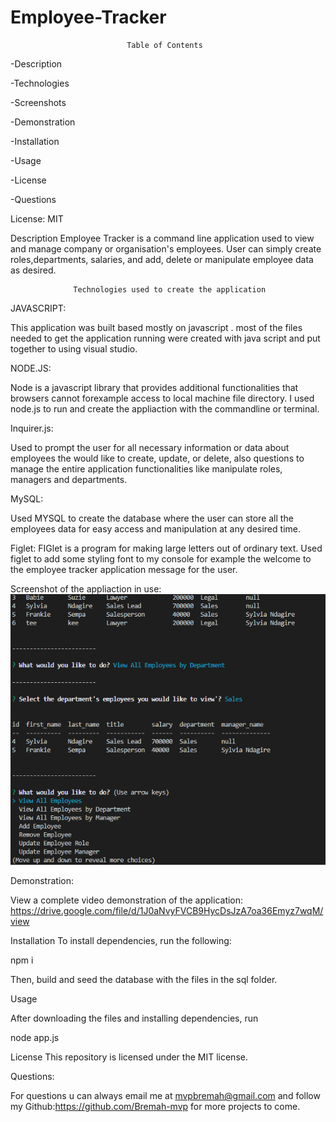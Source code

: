 # Employee-Tracker

                              Table of Contents

-Description

-Technologies

-Screenshots

-Demonstration

-Installation

-Usage

-License

-Questions



License: MIT

Description
Employee Tracker is a command line application used to view and manage company or organisation's employees.
User can simply create roles,departments, salaries, and add, delete or manipulate employee data as desired.

                  Technologies used to create the application
JAVASCRIPT:

 This application was built based mostly on javascript . most of the files needed to get the application running were created with java script and put together to using visual studio.

NODE.JS:

 Node is a javascript library that provides additional functionalities that browsers cannot forexample access to local machine file directory. I used node.js to run and create the appliaction with the commandline or terminal.

 Inquirer.js:

Used to prompt the user for all necessary information or data about employees the would like to create, update, or delete, also questions to manage the entire application functionalities like manipulate roles, managers and departments.

MySQL:

Used MYSQL to create the database where the user can store all the employees data for easy access and manipulation at 
any desired time.

Figlet:
FIGlet is a program for making large letters out of ordinary text.
Used figlet to add some styling font to my console for example the welcome to the employee tracker application message for the user.



Screenshot of the appliaction in use:
![alt txt](https://github.com/Bremah-mvp/Employee-Tracker/blob/master/assets/1.png)



Demonstration:

View a complete video demonstration of the application: https://drive.google.com/file/d/1J0aNvyFVCB9HycDsJzA7oa36Emyz7wqM/view


Installation
To install dependencies, run the following:

npm i

Then, build and seed the database with the files in the sql folder.

Usage

After downloading the files and installing dependencies, run

node app.js

License
This repository is licensed under the MIT license.

Questions:

For questions u can always email me at mvpbremah@gmail.com and follow my Github:https://github.com/Bremah-mvp 
for more projects to come.